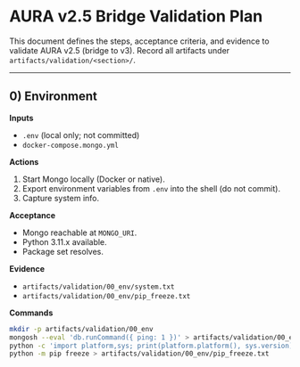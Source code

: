 # AURA v2.5 Bridge Validation Plan

This document defines the steps, acceptance criteria, and evidence to validate AURA v2.5 (bridge to v3). Record all artifacts under `artifacts/validation/<section>/`.

---

## 0) Environment

**Inputs**
- `.env` (local only; not committed)
- `docker-compose.mongo.yml`

**Actions**
1. Start Mongo locally (Docker or native).
2. Export environment variables from `.env` into the shell (do not commit).
3. Capture system info.

**Acceptance**
- Mongo reachable at `MONGO_URI`.
- Python 3.11.x available.
- Package set resolves.

**Evidence**
- `artifacts/validation/00_env/system.txt`
- `artifacts/validation/00_env/pip_freeze.txt`

**Commands**
```bash
mkdir -p artifacts/validation/00_env
mongosh --eval 'db.runCommand({ ping: 1 })' > artifacts/validation/00_env/mongo_ping.txt
python -c 'import platform,sys; print(platform.platform(), sys.version)' > artifacts/validation/00_env/system.txt
python -m pip freeze > artifacts/validation/00_env/pip_freeze.txt
